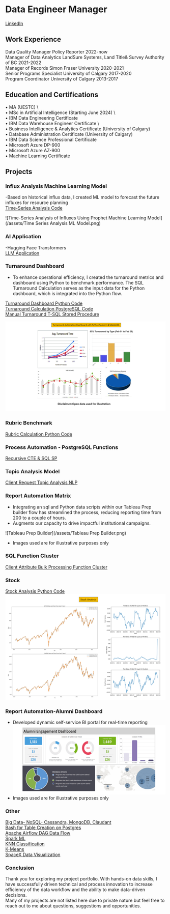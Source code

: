 # Data Engineer Manager  
[LinkedIn](https://www.linkedin.com/in/jin-meng-29830673/)

## Work Experience
Data Quality Manager       Policy Reporter 						2022-now \
Manager of Data Analytics  LandSure Systems, Land Title& Survey Authority of BC 	2021-2022 \
Manager of Records         Simon Fraser University 				2020-2021 \
Senior Programs Specialist University of Calgary 					2017-2020 \
Program Coordinator        University of Calgary 					2013-2017 
 
## Education and Certifications
•	MA (UESTC) \  
•	MSc in Artificial Intelligence (Starting June 2024) \  
•	IBM Data Engineering Certificate \
•	IBM Data Warehouse Engineer Certificate \  
•	Business Intelligence & Analytics Certificate (University of Calgary) \
•	Database Administration Certificate (University of Calgary) \
•	IBM Data Science Professional Certificate \
•	Microsoft Azure DP-900 \
•	Microsoft Azure AZ-900  \
•	Machine Learning Certificate  

## Projects
### Influx Analysis Machine Learning Model

  -Based on historical influx data, I created ML model to forecast the future influxes for resource planning  
  [Time-Series Analysis Code](https://github.com/mengjin2211/github-portfolio-JM/blob/main/sample%20code/Time-series%20Analysis%20Model)  
  
  ![Time-Series Analysis of Influxes Using Prophet Machine Learning Model](/assets/Time Series Analysis ML Model.png)  
  
### AI Application   
 -Hugging Face Transformers  
 [LLM Application](https://github.com/mengjin2211/github-portfolio-JM/blob/main/sample%20code/AI-Transformers)    
                     
### Turnaround Dashboard
  - To enhance operational efficiency, I created the turnaround metrics and dashboard using Python to benchmark performance. The SQL Turnaround Calculation serves as the input data for the Python dashboard, which is integrated into the Python flow.        

[Turnaround Dashboard Python Code](https://github.com/mengjin2211/github-portfolio-JM/blob/main/sample%20code/Turnaround%20Dashboard%20Python%20Code)    
[Turnaround Calculation PostgreSQL Code](https://github.com/mengjin2211/github-portfolio-JM/blob/main/sample%20code/PostgreSQL%20Turnaround%20Calculation)    
[Manual Turnaround T-SQL Stored Procedure](https://github.com/mengjin2211/github-portfolio-JM/blob/main/sample%20code/T-SQL%20Manual%20Turnaround)    
    
![Turnaround Dashboard](/assets/Turnaround.png)       

### Rubric Benchmark  

[Rubric Calculation Python Code](https://github.com/mengjin2211/github-portfolio-JM/blob/main/sample%20code/rubric%20calculation%20python%20code)      
    
### Process Automation - PostgreSQL Functions
[Recursive CTE & SQL SP](https://github.com/mengjin2211/github-portfolio-JM/blob/main/sample%20code/SQL%20Automation)     

### Topic Analysis Model
[Client Request Topic Analysis NLP](https://github.com/mengjin2211/github-portfolio-JM/blob/main/sample%20code/Customer%20Request%20Analysis%20NLP%20Model)     

### Report Automation Matrix
- Integrating an sql and Python data scripts within our Tableau Prep builder flow has streamlined the process, reducing reporting time from 200 to a couple of hours.  
- Augments our capacity to drive impactful institutional campaigns.    

![Tableau Prep Builder](/assets/Tableau Prep Builder.png) 	  	
 - Images used are for illustrative purposes only 

### SQL Function Cluster   
[Client Attribute Bulk Processing Function Cluster](https://github.com/mengjin2211/github-portfolio-JM/blob/main/sample%20code/SQL%20Function%20Cluster)  

### Stock   
[Stock Analysis Python Code](https://github.com/mengjin2211/github-portfolio-JM/blob/main/sample%20code/Stock%20(2).ipynb)  
![Stock](/assets/stock.png)  

### Report Automation-Alumni Dashboard   
- Developed dynamic self-service BI portal for real-time reporting  
![Alumni Dashboard](/assets/Alumni.png)  
 - Images used are for illustrative purposes only   

### Other 
[Big Data- NoSQL- Cassandra, MongoDB, Claudant](https://github.com/mengjin2211/sample-work/blob/main/code/final%20project%20for%20cassandra%2C%20MongoDB%2C%20Cloudant.txt)  
[Bash for Table Creation on Postgres](https://github.com/mengjin2211/sample-work/blob/main/code/Bash%20for%20creating%20table%20using%20downloaded%20file.txt)  
[Apache Airflow DAG Data Flow](https://github.com/mengjin2211/sample-work/blob/main/code/DAG%20ETL_Server_Access_Log_Processing..txt)  
[Spark ML](https://github.com/mengjin2211/sample-work/blob/main/code/spark%20ML%20sample.ipynb)  
[KNN Classification](https://github.com/mengjin2211/sample-work/blob/main/code/KNN%20Model.ipynb)  
[K-Means](https://github.com/mengjin2211/sample-work/blob/main/code/K-Means-Customer-Seg.jupyterlite.ipynb)    
[SpaceX Data Visualization](https://github.com/mengjin2211/sample-work/blob/main/code/SpaceX%20Data%20Visualization.ipynb)     

### Conclusion  
Thank you for exploring my project portfolio. With hands-on data skills, I have successfully driven technical and process innovation to increase efficiency of the data workflow and the ability to make data-driven decisions.  
Many of my projects are not listed here due to private nature but feel free to reach out to me about questions, suggestions and opportunities.  


